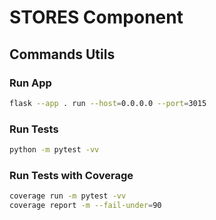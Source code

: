 # STORES Component

## Commands Utils

### Run App

```bash
flask --app . run --host=0.0.0.0 --port=3015
```

### Run Tests

```bash
python -m pytest -vv
```

### Run Tests with Coverage

```bash
coverage run -m pytest -vv
coverage report -m --fail-under=90
```